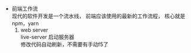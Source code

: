 - 前端工作流<br>
现代的软件开发是一个流水线， 前端应该使用的最新的工作流程， 核心就是npm，yarn
  1. web server<br>
  live-server 启动服务器<br>
  修改代码自动刷新，不需要有手动f5了


